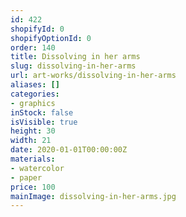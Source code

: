 ```yaml
---
id: 422
shopifyId: 0
shopifyOptionId: 0
order: 140
title: Dissolving in her arms
slug: dissolving-in-her-arms
url: art-works/dissolving-in-her-arms
aliases: []
categories:
- graphics
inStock: false
isVisible: true
height: 30
width: 21
date: 2020-01-01T00:00:00Z
materials:
- watercolor
- paper
price: 100
mainImage: dissolving-in-her-arms.jpg
---
```

